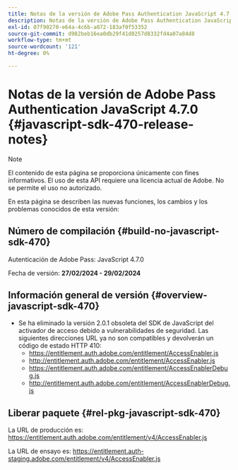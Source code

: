 ```yaml
---
title: Notas de la versión de Adobe Pass Authentication JavaScript 4.7.0
description: Notas de la versión de Adobe Pass Authentication JavaScript 4.7.0
exl-id: 07f90270-e64a-4c6b-a072-183af0f53352
source-git-commit: d982beb16ea0db29f41d0257d8332fd4a07a84d8
workflow-type: tm+mt
source-wordcount: '121'
ht-degree: 0%

---
```


# Notas de la versión de Adobe Pass Authentication JavaScript 4.7.0 {#javascript-sdk-470-release-notes}

>[!NOTE]
>
>El contenido de esta página se proporciona únicamente con fines informativos. El uso de esta API requiere una licencia actual de Adobe. No se permite el uso no autorizado.

En esta página se describen las nuevas funciones, los cambios y los problemas conocidos de esta versión:

## Número de compilación {#build-no-javascript-sdk-470}

Autenticación de Adobe Pass: JavaScript 4.7.0

Fecha de versión: **27/02/2024 - 29/02/2024**

## Información general de versión {#overview-javascript-sdk-470}

* Se ha eliminado la versión 2.0.1 obsoleta del SDK de JavaScript del activador de acceso debido a vulnerabilidades de seguridad.
Las siguientes direcciones URL ya no son compatibles y devolverán un código de estado HTTP 410:
   * https://entitlement.auth.adobe.com/entitlement/AccessEnabler.js
   * http://entitlement.auth.adobe.com/entitlement/AccessEnabler.js
   * https://entitlement.auth.adobe.com/entitlement/AccessEnablerDebug.js
   * http://entitlement.auth.adobe.com/entitlement/AccessEnablerDebug.js

## Liberar paquete {#rel-pkg-javascript-sdk-470}

La URL de producción es: https://entitlement.auth.adobe.com/entitlement/v4/AccessEnabler.js

La URL de ensayo es: https://entitlement.auth-staging.adobe.com/entitlement/v4/AccessEnabler.js
